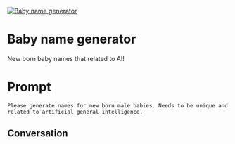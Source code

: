 
[![Baby name generator](https://flow-prompt-covers.s3.us-west-1.amazonaws.com/icon/Lofi/i20.png)]()
# Baby name generator 
New born baby names that related to AI! 

# Prompt

```
Please generate names for new born male babies. Needs to be unique and related to artificial general intelligence. 
```

## Conversation




